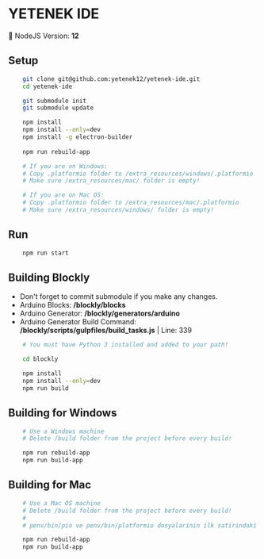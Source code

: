 # YETENEK IDE

🎱 NodeJS Version: **12**

## Setup

```bash
    git clone git@github.com:yetenek12/yetenek-ide.git
    cd yetenek-ide

    git submodule init
    git submodule update

    npm install
    npm install --only=dev
    npm install -g electron-builder
    
    npm run rebuild-app

    # If you are on Windows:
    # Copy .platformio folder to /extra_resources/windows/.platformio
    # Make sure /extra_resources/mac/ folder is empty!

    # If you are on Mac OS:
    # Copy .platformio folder to /extra_resources/mac/.platformio
    # Make sure /extra_resources/windows/ folder is empty!
```

## Run

```bash
    npm run start
```

## Building Blockly

- Don't forget to commit submodule if you make any changes.
- Arduino Blocks: **/blockly/blocks**
- Arduino Generator: **/blockly/generators/arduino**
- Arduino Generator Build Command: **/blockly/scripts/gulpfiles/build_tasks.js** | Line: 339

```bash
    # You must have Python 3 installed and added to your path!

    cd blockly

    npm install
    npm install --only=dev
    npm run build
```

## Building for Windows

```bash
    # Use a Windows machine
    # Delete /build folder from the project before every build!

    npm run rebuild-app
    npm run build-app
```

## Building for Mac

```bash
    # Use a Mac OS machine
    # Delete /build folder from the project before every build!
    #
    # penv/bin/pio ve penv/bin/platformio dosyalarinin ilk satirindaki path'i duzenle

    npm run rebuild-app
    npm run build-app
```
